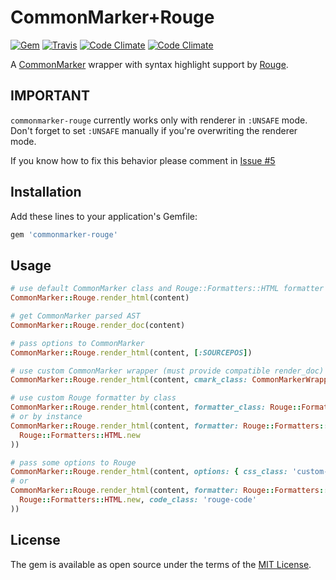 # CommonMarker+Rouge

[![Gem](https://img.shields.io/gem/v/commonmarker-rouge.svg?maxAge=2592000)](https://rubygems.org/gems/commonmarker-rouge)
[![Travis](https://img.shields.io/travis/sandfoxme/commonmarker-rouge.svg?maxAge=2592000)](https://travis-ci.org/sandfoxme/commonmarker-rouge)
[![Code Climate](https://img.shields.io/codeclimate/maintainability/sandfoxme/commonmarker-rouge.svg?maxAge=2592000)](https://codeclimate.com/github/sandfoxme/commonmarker-rouge)
[![Code Climate](https://img.shields.io/codeclimate/c/sandfoxme/commonmarker-rouge.svg?maxAge=2592000)](https://codeclimate.com/github/sandfoxme/commonmarker-rouge/coverage)

A [CommonMarker](https://rubygems.org/gems/commonmarker) wrapper with
syntax highlight support by [Rouge](https://rubygems.org/gems/rouge).

## IMPORTANT

`commonmarker-rouge` currently works only with renderer in `:UNSAFE` mode.
Don't forget to set `:UNSAFE` manually if you're overwriting the renderer mode.

If you know how to fix this behavior please comment in [Issue #5](https://github.com/sandfoxme/commonmarker-rouge/issues/5)

## Installation

Add these lines to your application's Gemfile:

```ruby
gem 'commonmarker-rouge'
```

## Usage

```ruby
# use default CommonMarker class and Rouge::Formatters::HTML formatter
CommonMarker::Rouge.render_html(content)

# get CommonMarker parsed AST
CommonMarker::Rouge.render_doc(content)

# pass options to CommonMarker
CommonMarker::Rouge.render_html(content, [:SOURCEPOS])

# use custom CommonMarker wrapper (must provide compatible render_doc)
CommonMarker::Rouge.render_html(content, cmark_class: CommonMarkerWrapper)

# use custom Rouge formatter by class
CommonMarker::Rouge.render_html(content, formatter_class: Rouge::Formatters::HTMLLinewise)
# or by instance
CommonMarker::Rouge.render_html(content, formatter: Rouge::Formatters::HTMLTable.new(
  Rouge::Formatters::HTML.new
))

# pass some options to Rouge
CommonMarker::Rouge.render_html(content, options: { css_class: 'custom-class' })
# or
CommonMarker::Rouge.render_html(content, formatter: Rouge::Formatters::HTMLTable.new(
  Rouge::Formatters::HTML.new, code_class: 'rouge-code'
))

```

## License

The gem is available as open source under the terms of the [MIT License](http://opensource.org/licenses/MIT).

